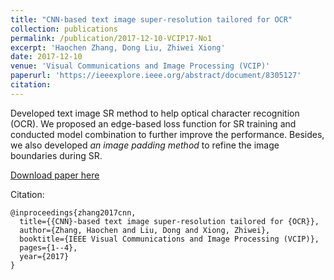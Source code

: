 ```yaml
---
title: "CNN-based text image super-resolution tailored for OCR"
collection: publications
permalink: /publication/2017-12-10-VCIP17-No1
excerpt: 'Haochen Zhang, Dong Liu, Zhiwei Xiong'
date: 2017-12-10
venue: 'Visual Communications and Image Processing (VCIP)'
paperurl: 'https://ieeexplore.ieee.org/abstract/document/8305127'
citation: 
---
```

Developed text image SR method to help optical character recognition (OCR). We proposed an edge-based loss function for SR training and conducted model combination to further improve the performance. Besides, we also developed _an image padding method_ to refine the image boundaries during SR.

[Download paper here](http://academicpages.github.io/files/paper1.pdf)

Citation: 
```
@inproceedings{zhang2017cnn,
  title={{CNN}-based text image super-resolution tailored for {OCR}},
  author={Zhang, Haochen and Liu, Dong and Xiong, Zhiwei},
  booktitle={IEEE Visual Communications and Image Processing (VCIP)},
  pages={1--4},
  year={2017}
}
```
